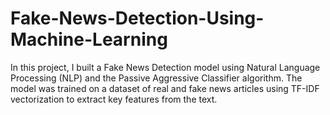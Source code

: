 # Fake-News-Detection-Using-Machine-Learning
In this project, I built a Fake News Detection model using Natural Language Processing (NLP) and the Passive Aggressive Classifier algorithm. The model was trained on a dataset of real and fake news articles using TF-IDF vectorization to extract key features from the text.
